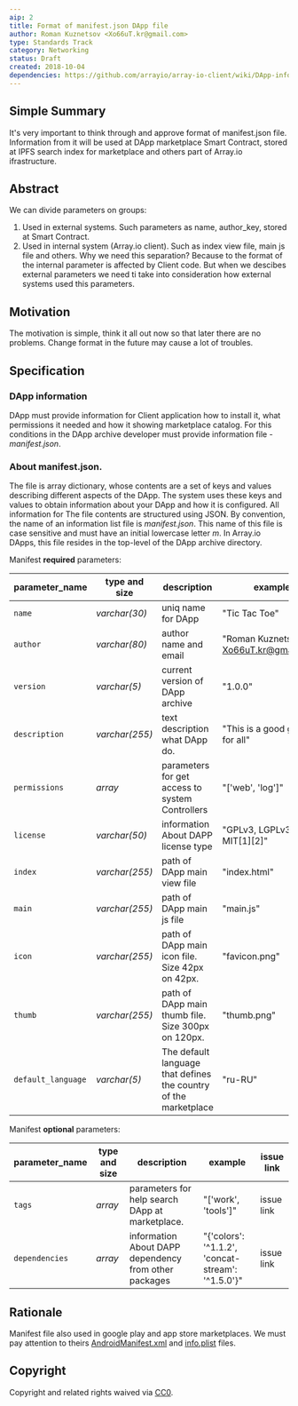 ```yaml
---
aip: 2
title: Format of manifest.json DApp file
author: Roman Kuznetsov <Xo66uT.kr@gmail.com>
type: Standards Track
category: Networking
status: Draft
created: 2018-10-04
dependencies: https://github.com/arrayio/array-io-client/wiki/DApp-information,-manifest.json-file
---
```


## Simple Summary
It's very important to think through and approve format of manifest.json file. Information from it will be used at DApp marketplace Smart Contract, stored at IPFS search index for marketplace and others part of Array.io ifrastructure.

## Abstract
We can divide parameters on groups:
1. Used in external systems. Such parameters as name, author_key, stored at Smart Contract.
2. Used in internal system (Array.io client). Such as index view file, main js file and others.
Why we need this separation? Because to the format of the internal parameter is affected by Client code. But when we descibes external parameters we need ti take into consideration how external systems used this parameters.

## Motivation
The motivation is simple, think it all out now so that later there are no problems. Change format in the future may cause a lot of troubles.

## Specification
### DApp information
DApp must provide information for Client application how to install it, what permissions it needed and how it showing marketplace catalog. For this conditions in the DApp archive developer must provide information file - _manifest.json_.

### About manifest.json.
The file is array dictionary, whose contents are a set of keys and values describing different aspects of the DApp. The system uses these keys and values to obtain information about your DApp and how it is configured. All information for The file contents are structured using JSON. By convention, the name of an information list file is _manifest.json_. This name of this file is case sensitive and must have an initial lowercase letter _m_. In Array.io DApps, this file resides in the top-level of the DApp archive directory.

Manifest **required** parameters:

| parameter_name | type and size  | description        | example       | issue link |
| -------------- | -------------- | ------------------ | ------------- | ---------- |
|         `name` | _varchar(30)_  | uniq name for DApp | "Tic Tac Toe" | https://github.com/arrayio/array-io-client/issues/8 |
|  `author`      | _varchar(80)_         | author name and email  | "Roman Kuznetsov <Xo66uT.kr@gmail.com>"  | issue link |
|  `version`     | _varchar(5)_   | current version of DApp archive | "1.0.0"            | https://github.com/arrayio/array-io-client/issues/14 |
| `description`  | _varchar(255)_ | text description what DApp do.  | "This is a good game for all" | issue link |
| `permissions`  | _array_        | parameters for get access to system Controllers  | "['web', 'log']" | issue link |
| `license `  | _varchar(50)_       | information About DAPP license type  | "GPLv3, LGPLv3, MIT[1][2]" | issue link |
|       `index`  | _varchar(255)_ | path of DApp main view file  | "index.html"      | issue link |
|       `main`   | _varchar(255)_ | path of DApp main js file    | "main.js"         | issue link |
|       `icon`   | _varchar(255)_ | path of DApp main icon file. Size 42px on 42px.  | "favicon.png"      | issue link |
|       `thumb`  | _varchar(255)_ | path of DApp main thumb file. Size 300px on 120px.  | "thumb.png"      | issue link |
|       `default_language`  | _varchar(5)_ | The default language that defines the country of the marketplace  | "ru-RU"      | https://github.com/arrayio/array-io-client/issues/8 |

Manifest **optional** parameters:

| parameter_name | type and size  | description        | example       | issue link |
| -------------- | -------------- | ------------------ | ------------- | ---------- |
|         `tags` | _array_        | parameters for help search DApp at marketplace. | "['work', 'tools']" | issue link |
| `dependencies `  | _array_       | information About DAPP dependency from other packages | "{'colors': '^1.1.2', 'concat-stream': '^1.5.0'}" | issue link |

## Rationale
Manifest file also used in google play and app store marketplaces. We must pay attention to theirs [AndroidManifest.xml](https://developer.android.com/guide/topics/manifest/manifest-intro.html) and [info.plist](https://developer.apple.com/library/content/documentation/General/Reference/InfoPlistKeyReference/Articles/AboutInformationPropertyListFiles.html) files.

## Copyright
Copyright and related rights waived via [CC0](https://creativecommons.org/publicdomain/zero/1.0/).
